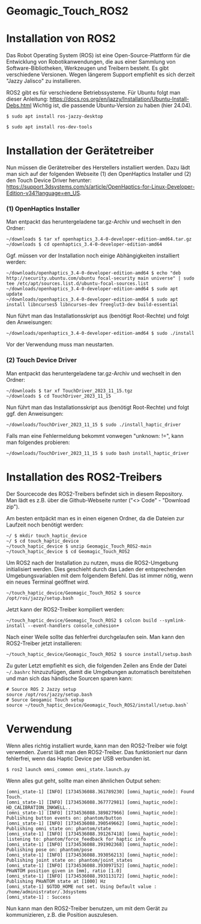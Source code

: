 # Geomagic_Touch_ROS2

# Installation von ROS2
Das Robot Operating System (ROS) ist eine Open-Source-Plattform für die Entwicklung von Robotikanwendungen, die aus einer Sammlung von Software-Bibliotheken, Werkzeugen und Treibern besteht. Es gibt verschiedene Versionen. Wegen längerem Support empfiehlt es sich derzeit "Jazzy Jalisco" zu installieren.

ROS2 gibt es für verschiedene Betriebssysteme. Für Ubuntu folgt man dieser Anleitung:
https://docs.ros.org/en/jazzy/Installation/Ubuntu-Install-Debs.html
Wichtig ist, die passende Ubuntu-Version zu haben (hier 24.04).

```
$ sudo apt install ros-jazzy-desktop
```

```
$ sudo apt install ros-dev-tools
```


# Installation der Gerätetreiber
Nun müssen die Gerätetreiber des Herstellers installiert werden. Dazu lädt man sich auf der folgenden Webseite (1) den OpenHaptics Installer und (2) den Touch Device Driver herunter:
https://support.3dsystems.com/s/article/OpenHaptics-for-Linux-Developer-Edition-v34?language=en_US.

### (1) OpenHaptics Installer
Man entpackt das heruntergeladene tar.gz-Archiv und wechselt in den Ordner:
```
~/downloads $ tar xf openhaptics_3.4-0-developer-edition-amd64.tar.gz
~/downloads $ cd openhaptics_3.4-0-developer-edition-amd64
```

Ggf. müssen vor der Installation noch einige Abhängigkeiten installiert werden:
```
~/downloads/openhaptics_3.4-0-developer-edition-amd64 $ echo "deb http://security.ubuntu.com/ubuntu focal-security main universe" | sudo tee /etc/apt/sources.list.d/ubuntu-focal-sources.list
~/downloads/openhaptics_3.4-0-developer-edition-amd64 $ sudo apt update
~/downloads/openhaptics_3.4-0-developer-edition-amd64 $ sudo apt install libncurses5 libncurses-dev freeglut3-dev build-essential
```

Nun führt man das Installationsskript aus (benötigt Root-Rechte) und folgt den Anweisungen:
```
~/downloads/openhaptics_3.4-0-developer-edition-amd64 $ sudo ./install
```

Vor der Verwendung muss man neustarten.

### (2) Touch Device Driver
Man entpackt das heruntergeladene tar.gz-Archiv und wechselt in den Ordner:
```
~/downloads $ tar xf TouchDriver_2023_11_15.tgz
~/downloads $ cd TouchDriver_2023_11_15
```

Nun führt man das Installationsskript aus (benötigt Root-Rechte) und folgt ggf. den Anweisungen:
```
~/downloads/TouchDriver_2023_11_15 $ sudo ./install_haptic_driver
```

Falls man eine Fehlermeldung bekommt vonwegen "unknown: !=", kann man folgendes probieren:
```
~/downloads/TouchDriver_2023_11_15 $ sudo bash install_haptic_driver
```

# Installation des ROS2-Treibers
Der Sourcecode des ROS2-Treibers befindet sich in diesem Repository. Man lädt
es z.B. über die Github-Webseite runter ("<> Code" - "Download zip").

Am besten entpäckt man es in einen eigenen Ordner, da die Dateien zur Laufzeit
noch benötigt werden:
```
~/ $ mkdir touch_haptic_device
~/ $ cd touch_haptic_device
~/touch_haptic_device $ unzip Geomagic_Touch_ROS2-main
~/touch_haptic_device $ cd Geomagic_Touch_ROS2
```

Um ROS2 nach der Installation zu nutzen, muss die ROS2-Umgebung initialisiert werden. Dies geschieht durch das Laden der entsprechenden Umgebungsvariablen mit dem folgendem Befehl. Das ist immer nötig, wenn ein neues Terminal geöffnet wird.

```
~/touch_haptic_device/Geomagic_Touch_ROS2 $ source /opt/ros/jazzy/setup.bash
```

Jetzt kann der ROS2-Treiber kompiliert werden:
```
~/touch_haptic_device/Geomagic_Touch_ROS2 $ colcon build --symlink-install --event-handlers console_cohesion+
```

Nach einer Weile sollte das fehlerfrei durchgelaufen sein. Man kann den ROS2-Treiber jetzt installieren:
```
~/touch_haptic_device/Geomagic_Touch_ROS2 $ source install/setup.bash
```

Zu guter Letzt empfiehlt es sich, die folgenden Zeilen ans Ende der Datei `~/.bashrc` hinzuzufügen, damit die Umgebungen automatisch bereitstehen und man sich das händische Sourcen sparen kann:

```
# Source ROS 2 Jazzy setup
source /opt/ros/jazzy/setup.bash
# Source Geogamic Touch setup
source ~/touch_haptic_device/Geomagic_Touch_ROS2/install/setup.bash`
```

# Verwendung
Wenn alles richtig installiert wurde, kann man den ROS2-Treiber wie folgt verwenden.
Zuerst lädt man den ROS2-Treiber. Das funktioniert nur dann fehlerfrei, wenn das Haptic Device per USB verbunden ist.
```
$ ros2 launch omni_common omni_state.launch.py
```

Wenn alles gut geht, sollte man einen ähnlichen Output sehen:
```
[omni_state-1] [INFO] [1734536088.361789230] [omni_haptic_node]: Found Touch.
[omni_state-1] [INFO] [1734536088.367772981] [omni_haptic_node]: HD_CALIBRATION_INKWELL..
[omni_state-1] [INFO] [1734536088.389827966] [omni_haptic_node]: Publishing button events on: phantom/button
[omni_state-1] [INFO] [1734536088.390549662] [omni_haptic_node]: Publishing omni state on: phantom/state
[omni_state-1] [INFO] [1734536088.391267418] [omni_haptic_node]: listening to: phantom/force_feedback for haptic info
[omni_state-1] [INFO] [1734536088.391902368] [omni_haptic_node]: Publishing pose on: phantom/pose
[omni_state-1] [INFO] [1734536088.393056213] [omni_haptic_node]: Publishing joint state on: phantom/joint_states
[omni_state-1] [INFO] [1734536088.393097152] [omni_haptic_node]: PHaNTOM position given in [mm], ratio [1.0]
[omni_state-1] [INFO] [1734536088.393113172] [omni_haptic_node]: Publishing PHaNTOM state at [1000] Hz
[omni_state-1] $GTDD_HOME not set. Using Default value : /home/administrator/.3dsystems
[omni_state-1] : Success
```

Nun kann man den ROS2-Treiber benutzen, um mit dem Gerät zu kommunizieren, z.B. die Position auszulesen.
